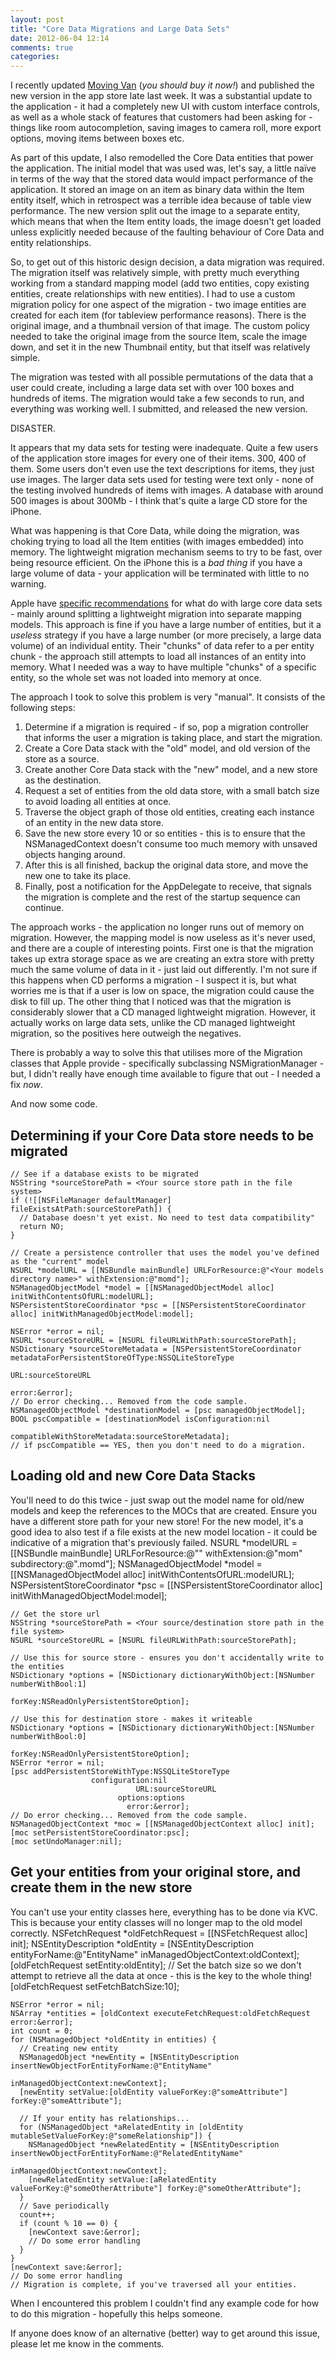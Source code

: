 ```yaml
---
layout: post
title: "Core Data Migrations and Large Data Sets"
date: 2012-06-04 12:14
comments: true
categories:
---
```

I recently updated [Moving Van](http://click.linksynergy.com/fs-bin/stat?id=*W1h7qYtoaI&offerid=146261&type=3&subid=0&tmpid=1826&RD_PARM1=http%253A%252F%252Fitunes.apple.com%252Fus%252Fapp%252Fmoving-van%252Fid357418069%253Fmt%253D8%2526uo%253D4%2526partnerId%253D30) (_you should buy it now!_) and published the new version in the app store late last week. It was a substantial update to the application - it had a completely new UI with custom interface controls, as well as a whole stack of features that customers had been asking for - things like room autocompletion, saving images to camera roll, more export options, moving items between boxes etc.

As part of this update, I also remodelled the Core Data entities that power the application. The initial model that was used was, let's say, a little naïve in terms of the way that the stored data would impact performance of the application. It stored an image on an item as binary data within the Item entity itself, which in retrospect was a terrible idea because of table view performance. The new version split out the image to a separate entity, which means that when the Item entity loads, the image doesn't get loaded unless explicitly needed because of the faulting behaviour of Core Data and entity relationships.

So, to get out of this historic design decision, a data migration was required. The migration itself was relatively simple, with pretty much everything working from a standard mapping model (add two entities, copy existing entities, create relationships with new entities). I had to use a custom migration policy for one aspect of the migration - two image entities are created for each item (for tableview performance reasons). There is the original image, and a thumbnail version of that image. The custom policy needed to take the original image from the source Item, scale the image down, and set it in the new Thumbnail entity, but that itself was relatively simple.

The migration was tested with all possible permutations of the data that a user could create, including a large data set with over 100 boxes and hundreds of items. The migration would take a few seconds to run, and everything was working well. I submitted, and released the new version.

DISASTER.

It appears that my data sets for testing were inadequate. Quite a few users of the application store images for every one of their items. 300, 400 of them. Some users don't even use the text descriptions for items, they just use images. The larger data sets used for testing were text only - none of the testing involved hundreds of items with images. A database with around 500 images is about 300Mb - I think that's quite a large CD store for the iPhone.

What was happening is that Core Data, while doing the migration, was choking trying to load all the Item entities (with images embedded) into memory. The lightweight migration mechanism seems to try to be fast, over being resource efficient. On the iPhone this is a _bad thing_ if you have a large volume of data - your application will be terminated with little to no warning.

Apple have [specific recommendations](http://developer.apple.com/library/ios/#documentation/cocoa/conceptual/CoreDataVersioning/Articles/vmCustomizing.html%23//apple_ref/doc/uid/TP40004399-CH8-SW9) for what do with large core data sets - mainly around splitting a lightweight migration into separate mapping models. This approach is fine if you have a large number of entities, but it a _useless_ strategy if you have a large number (or more precisely, a large data volume) of an individual entity. Their "chunks" of data refer to a per entity chunk - the approach still attempts to load all instances of an entity into memory. What I needed was a way to have multiple "chunks" of a specific entity, so the whole set was not loaded into memory at once.

The approach I took to solve this problem is very "manual". It consists of the following steps:

1. Determine if a migration is required - if so, pop a migration controller that informs the user a migration is taking place, and start the migration.
2. Create a Core Data stack with the "old" model, and old version of the store as a source.
3. Create another Core Data stack with the "new" model, and a new store as the destination.
4. Request a set of entities from the old data store, with a small batch size to avoid loading all entities at once.
5. Traverse the object graph of those old entities, creating each instance of an entity in the new data store.
6. Save the new store every 10 or so entities - this is to ensure that the NSManagedContext doesn't consume too much memory with unsaved objects hanging around.
7. After this is all finished, backup the original data store, and move the new one to take its place.
8. Finally, post a notification for the AppDelegate to receive, that signals the migration is complete and the rest of the startup sequence can continue.

The approach works - the application no longer runs out of memory on migration. However, the mapping model is now useless as it's never used, and there are a couple of interesting points. First one is that the migration takes up extra storage space as we are creating an extra store with pretty much the same volume of data in it - just laid out differently. I'm not sure if this happens when CD performs a migration - I suspect it is, but what worries me is that if a user is low on space, the migration could cause the disk to fill up. The other thing that I noticed was that the migration is considerably slower that a CD managed lightweight migration. However, it actually works on large data sets, unlike the CD managed lightweight migration, so the positives here outweigh the negatives.

There is probably a way to solve this that utilises more of the Migration classes that Apple provide - specifically subclassing NSMigrationManager - but, I didn't really have enough time available to figure that out - I needed a fix *now*.

And now some code.

Determining if your Core Data store needs to be migrated
--------------------------------------------------------
    // See if a database exists to be migrated
    NSString *sourceStorePath = <Your source store path in the file system>
    if (![[NSFileManager defaultManager] fileExistsAtPath:sourceStorePath]) {
      // Database doesn't yet exist. No need to test data compatibility"
      return NO;
    }

    // Create a persistence controller that uses the model you've defined as the "current" model
    NSURL *modelURL = [[NSBundle mainBundle] URLForResource:@"<Your models directory name>" withExtension:@"momd"];
    NSManagedObjectModel *model = [[NSManagedObjectModel alloc] initWithContentsOfURL:modelURL];
    NSPersistentStoreCoordinator *psc = [[NSPersistentStoreCoordinator alloc] initWithManagedObjectModel:model];

    NSError *error = nil;
    NSURL *sourceStoreURL = [NSURL fileURLWithPath:sourceStorePath];
    NSDictionary *sourceStoreMetadata = [NSPersistentStoreCoordinator metadataForPersistentStoreOfType:NSSQLiteStoreType
                                                                                                   URL:sourceStoreURL
                                                                                                 error:&error];
    // Do error checking... Removed from the code sample.
    NSManagedObjectModel *destinationModel = [psc managedObjectModel];
    BOOL pscCompatible = [destinationModel isConfiguration:nil
                               compatibleWithStoreMetadata:sourceStoreMetadata];
    // if pscCompatible == YES, then you don't need to do a migration.

Loading old and new Core Data Stacks
------------------------------------
You'll need to do this twice - just swap out the model name for old/new models and keep the references to the MOCs that are created. Ensure you have a different store path for your new store!
For the new model, it's a good idea to also test if a file exists at the new model location - it could be indicative of a migration that's previously failed.
    NSURL *modelURL = [[NSBundle mainBundle] URLForResource:@"<source or destination model name>" withExtension:@"mom" subdirectory:@"<Your models directory name>.momd"];
    NSManagedObjectModel *model = [[NSManagedObjectModel alloc] initWithContentsOfURL:modelURL];
    NSPersistentStoreCoordinator *psc = [[NSPersistentStoreCoordinator alloc] initWithManagedObjectModel:model];

    // Get the store url
    NSString *sourceStorePath = <Your source/destination store path in the file system>
    NSURL *sourceStoreURL = [NSURL fileURLWithPath:sourceStorePath];

    // Use this for source store - ensures you don't accidentally write to the entities
    NSDictionary *options = [NSDictionary dictionaryWithObject:[NSNumber numberWithBool:1]
                                                        forKey:NSReadOnlyPersistentStoreOption];

    // Use this for destination store - makes it writeable
    NSDictionary *options = [NSDictionary dictionaryWithObject:[NSNumber numberWithBool:0]
                                                        forKey:NSReadOnlyPersistentStoreOption];
    NSError *error = nil;
    [psc addPersistentStoreWithType:NSSQLiteStoreType
                      configuration:nil
                                URL:sourceStoreURL
                            options:options
                              error:&error];
    // Do error checking... Removed from the code sample.
    NSManagedObjectContext *moc = [[NSManagedObjectContext alloc] init];
    [moc setPersistentStoreCoordinator:psc];
    [moc setUndoManager:nil];

Get your entities from your original store, and create them in the new store
----------------------------------------------------------------------------
You can't use your entity classes here, everything has to be done via KVC. This is because your entity classes will no longer map to the old model correctly.
    NSFetchRequest *oldFetchRequest = [[NSFetchRequest alloc] init];
    NSEntityDescription *oldEntity = [NSEntityDescription entityForName:@"EntityName"
                                                 inManagedObjectContext:oldContext];
    [oldFetchRequest setEntity:oldEntity];
    // Set the batch size so we don't attempt to retrieve all the data at once - this is the key to the whole thing!
    [oldFetchRequest setFetchBatchSize:10];

    NSError *error = nil;
    NSArray *entities = [oldContext executeFetchRequest:oldFetchRequest error:&error];
    int count = 0;
    for (NSManagedObject *oldEntity in entities) {
      // Creating new entity
      NSManagedObject *newEntity = [NSEntityDescription insertNewObjectForEntityForName:@"EntityName"
                                                                 inManagedObjectContext:newContext];
      [newEntity setValue:[oldEntity valueForKey:@"someAttribute"] forKey:@"someAttribute"];

      // If your entity has relationships...
      for (NSManagedObject *aRelatedEntity in [oldEntity mutableSetValueForKey:@"someRelationship"]) {
        NSManagedObject *newRelatedEntity = [NSEntityDescription insertNewObjectForEntityForName:@"RelatedEntityName"
                                                                          inManagedObjectContext:newContext];
        [newRelatedEntity setValue:[aRelatedEntity valueForKey:@"someOtherAttribute"] forKey:@"someOtherAttribute"];
      }
      // Save periodically
      count++;
      if (count % 10 == 0) {
        [newContext save:&error];
        // Do some error handling
      }
    }
    [newContext save:&error];
    // Do some error handling
    // Migration is complete, if you've traversed all your entities.

When I encountered this problem I couldn't find any example code for how to do this migration - hopefully this helps someone.

If anyone does know of an alternative (better) way to get around this issue, please let me know in the comments.





